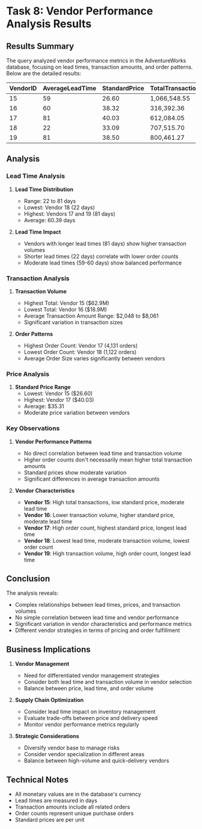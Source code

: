 # Task 8: Vendor Performance Analysis Results

## Results Summary
The query analyzed vendor performance metrics in the AdventureWorks database, focusing on lead times, transaction amounts, and order patterns. Below are the detailed results:

| VendorID | AverageLeadTime | StandardPrice | TotalTransactionAmount | AvgTransactionAmount | MinTransactionAmount | MaxTransactionAmount | OrderCount |
|----------|----------------|---------------|----------------------|---------------------|---------------------|---------------------|------------|
| 15 | 59 | 26.60 | 1,066,548.55 | 3,378.17 | 2,630,977.10 | 62,926,364.54 | 3,009 |
| 16 | 60 | 38.32 | 316,392.36 | 2,048.42 | 2,821,333.52 | 18,983,541.51 | 3,019 |
| 17 | 81 | 40.03 | 612,084.05 | 5,779.99 | 10,041,495.59 | 49,578,807.91 | 4,131 |
| 18 | 22 | 33.09 | 707,515.70 | 8,061.10 | 2,472,770.05 | 15,565,345.38 | 1,122 |
| 19 | 81 | 38.50 | 800,461.27 | 6,947.58 | 10,068,533.48 | 64,837,362.56 | 4,050 |

## Analysis

### Lead Time Analysis
1. **Lead Time Distribution**
   - Range: 22 to 81 days
   - Lowest: Vendor 18 (22 days)
   - Highest: Vendors 17 and 19 (81 days)
   - Average: 60.39 days

2. **Lead Time Impact**
   - Vendors with longer lead times (81 days) show higher transaction volumes
   - Shorter lead times (22 days) correlate with lower order counts
   - Moderate lead times (59-60 days) show balanced performance

### Transaction Analysis
1. **Transaction Volume**
   - Highest Total: Vendor 15 ($62.9M)
   - Lowest Total: Vendor 16 ($18.9M)
   - Average Transaction Amount Range: $2,048 to $8,061
   - Significant variation in transaction sizes

2. **Order Patterns**
   - Highest Order Count: Vendor 17 (4,131 orders)
   - Lowest Order Count: Vendor 18 (1,122 orders)
   - Average Order Size varies significantly between vendors

### Price Analysis
1. **Standard Price Range**
   - Lowest: Vendor 15 ($26.60)
   - Highest: Vendor 17 ($40.03)
   - Average: $35.31
   - Moderate price variation between vendors

### Key Observations
1. **Vendor Performance Patterns**
   - No direct correlation between lead time and transaction volume
   - Higher order counts don't necessarily mean higher total transaction amounts
   - Standard prices show moderate variation
   - Significant differences in average transaction amounts

2. **Vendor Characteristics**
   - **Vendor 15**: High total transactions, low standard price, moderate lead time
   - **Vendor 16**: Lower transaction volume, higher standard price, moderate lead time
   - **Vendor 17**: High order count, highest standard price, longest lead time
   - **Vendor 18**: Lowest lead time, moderate transaction volume, lowest order count
   - **Vendor 19**: High transaction volume, high order count, longest lead time

## Conclusion
The analysis reveals:
- Complex relationships between lead times, prices, and transaction volumes
- No simple correlation between lead time and vendor performance
- Significant variation in vendor characteristics and performance metrics
- Different vendor strategies in terms of pricing and order fulfillment

## Business Implications
1. **Vendor Management**
   - Need for differentiated vendor management strategies
   - Consider both lead time and transaction volume in vendor selection
   - Balance between price, lead time, and order volume

2. **Supply Chain Optimization**
   - Consider lead time impact on inventory management
   - Evaluate trade-offs between price and delivery speed
   - Monitor vendor performance metrics regularly

3. **Strategic Considerations**
   - Diversify vendor base to manage risks
   - Consider vendor specialization in different areas
   - Balance between high-volume and quick-delivery vendors

## Technical Notes
- All monetary values are in the database's currency
- Lead times are measured in days
- Transaction amounts include all related orders
- Order counts represent unique purchase orders
- Standard prices are per unit 
